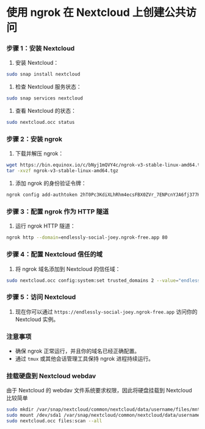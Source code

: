 # 使用 ngrok 在 Nextcloud 上创建公共访问

### 步骤 1：安装 Nextcloud

1. 安装 Nextcloud：

```bash
sudo snap install nextcloud
```

1. 检查 Nextcloud 服务状态：

```bash
sudo snap services nextcloud
```

1. 查看 Nextcloud 的状态：

```bash
sudo nextcloud.occ status
```

### 步骤 2：安装 ngrok

1. 下载并解压 ngrok：

```bash
wget https://bin.equinox.io/c/bNyj1mQVY4c/ngrok-v3-stable-linux-amd64.tgz
tar -xvzf ngrok-v3-stable-linux-amd64.tgz
```

1. 添加 ngrok 的身份验证令牌：

```bash
ngrok config add-authtoken 2hT0Pc3KdiXLhRhm4ecsFBX0ZVr_7ENPcnYJA6fj377HS4sA5
```

### 步骤 3：配置 ngrok 作为 HTTP 隧道

1. 运行 ngrok HTTP 隧道：

```bash
ngrok http --domain=endlessly-social-joey.ngrok-free.app 80
```

### 步骤 4：配置 Nextcloud 信任的域

1. 将 ngrok 域名添加到 Nextcloud 的信任域：

```bash
sudo nextcloud.occ config:system:set trusted_domains 2 --value="endlessly-social-joey.ngrok-free.app"
```

### 步骤 5：访问 Nextcloud

1. 现在你可以通过 `https://endlessly-social-joey.ngrok-free.app` 访问你的 Nextcloud 实例。

### 注意事项

- 确保 ngrok 正常运行，并且你的域名已经正确配置。
- 通过 `tmux` 或其他会话管理工具保持 ngrok 进程持续运行。

### 挂载硬盘到 Nextcloud webdav

由于 Nextcloud 的 webdav 文件系统要求权限，因此将硬盘挂载到 Nextcloud 比较简单

```bash
sudo mkdir /var/snap/nextcloud/common/nextcloud/data/username/files/mnt
sudo mount /dev/sda1 /var/snap/nextcloud/common/nextcloud/data/username/files/mnt
sudo nextcloud.occ files:scan --all
```
